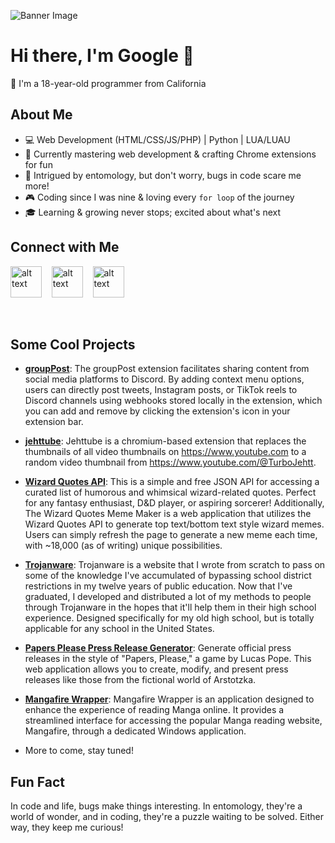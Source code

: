 ![Banner Image](https://cdn.discordapp.com/banners/327559129705218049/83fc187da6e7f1aa374dc2e0c99b95a7?size=4096)

# Hi there, I'm Google 👋

🌴 I'm a 18-year-old programmer from California

## About Me

- 💻 Web Development (HTML/CSS/JS/PHP) | Python | LUA/LUAU
- 🚀 Currently mastering web development & crafting Chrome extensions for fun
- 🐞 Intrigued by entomology, but don't worry, bugs in code scare me more!
- 🎮 Coding since I was nine & loving every `for loop` of the journey
- 🎓 Learning & growing never stops; excited about what's next

## Connect with Me

<a href="https://discords.com/bio/p/googlyblox"><img src="https://cdn-icons-png.flaticon.com/512/2111/2111370.png" alt="alt text" width="50" height="50"></a>      &nbsp;&nbsp;
<a href="https://twitter.com/GooglyBlox"><img src="https://cdn-icons-png.flaticon.com/512/889/889147.png" alt="alt text" width="50" height="50"></a>      &nbsp;&nbsp;
<a href="https://www.instagram.com/googlyblox_improved/"><img src="https://cdn-icons-png.flaticon.com/128/174/174855.png" alt="alt text" width="50" height="50"></a>

<br />

## Some Cool Projects

- **[groupPost](https://github.com/GooglyBlox/groupPost)**: The groupPost extension facilitates sharing content from social media platforms to Discord. By adding context menu options, users can directly post tweets, Instagram posts, or TikTok reels to Discord channels using webhooks stored locally in the extension, which you can add and remove by clicking the extension's icon in your extension bar.

- **[jehttube](https://github.com/GooglyBlox/jehttube)**: Jehttube is a chromium-based extension that replaces the thumbnails of all video thumbnails on https://www.youtube.com to a random video thumbnail from https://www.youtube.com/@TurboJehtt.

- **[Wizard Quotes API](https://github.com/GooglyBlox/wizard-quotes)**: This is a simple and free JSON API for accessing a curated list of humorous and whimsical wizard-related quotes. Perfect for any fantasy enthusiast, D&D player, or aspiring sorcerer! Additionally, The Wizard Quotes Meme Maker is a web application that utilizes the Wizard Quotes API to generate top text/bottom text style wizard memes. Users can simply refresh the page to generate a new meme each time, with ~18,000 (as of writing) unique possibilities.

- **[Trojanware](https://github.com/GooglyBlox/trojanware)**: Trojanware is a website that I wrote from scratch to pass on some of the knowledge I've accumulated of bypassing school district restrictions in my twelve years of public education. Now that I've graduated, I developed and distributed a lot of my methods to people through Trojanware in the hopes that it'll help them in their high school experience. Designed specifically for my old high school, but is totally applicable for any school in the United States.

- **[Papers Please Press Release Generator](https://github.com/GooglyBlox/PapersPleasePressReleaseGenerator)**: Generate official press releases in the style of "Papers, Please," a game by Lucas Pope. This web application allows you to create, modify, and present press releases like those from the fictional world of Arstotzka.


- **[Mangafire Wrapper](https://github.com/GooglyBlox/mangafire-wrapper)**: Mangafire Wrapper is an application designed to enhance the experience of reading Manga online. It provides a streamlined interface for accessing the popular Manga reading website, Mangafire, through a dedicated Windows application.


- More to come, stay tuned!

## Fun Fact

In code and life, bugs make things interesting. In entomology, they're a world of wonder, and in coding, they're a puzzle waiting to be solved. Either way, they keep me curious!

